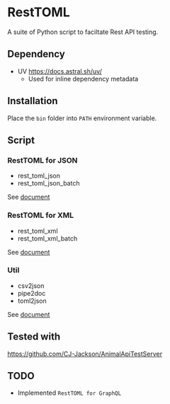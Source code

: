 # RestTOML

A suite of Python script to faciltate Rest API testing.

## Dependency
*  UV https://docs.astral.sh/uv/
   *  Used for inline dependency metadata

## Installation
Place the `bin` folder into `PATH` environment variable.

## Script

### RestTOML for JSON
*  rest_toml_json
*  rest_toml_json_batch

See [document](json/README.md)

### RestTOML for XML
*  rest_toml_xml
*  rest_toml_xml_batch

See [document](xml/README.md)

### Util
*  csv2json
*  pipe2doc
*  toml2json

See [document](util/README.md)

## Tested with

https://github.com/CJ-Jackson/AnimalApiTestServer

## TODO
*  Implemented `RestTOML for GraphQL`
